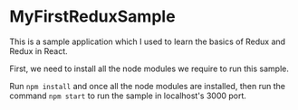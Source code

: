 # MyFirstReduxSample

This is a sample application which I used to learn the basics of Redux and Redux in React.

First, we need to install all the node modules we require to run this sample.

Run `npm install` and once all the node modules are installed, then run the command `npm start` to run the sample in localhost's 3000 port.